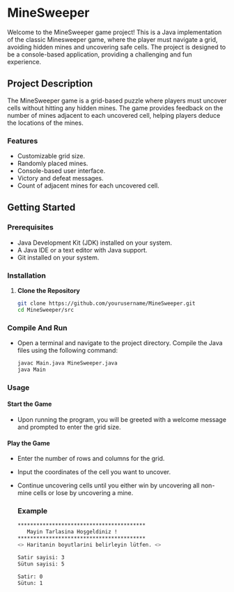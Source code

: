 # MineSweeper

Welcome to the MineSweeper game project! This is a Java implementation of the classic Minesweeper game, 
where the player must navigate a grid, avoiding hidden mines and uncovering safe cells. 
The project is designed to be a console-based application, providing a challenging and fun experience.

## Project Description

The MineSweeper game is a grid-based puzzle where players must uncover cells without hitting any hidden mines. 
The game provides feedback on the number of mines adjacent to each uncovered cell, helping players deduce the locations of the mines.

### Features

- Customizable grid size.
- Randomly placed mines.
- Console-based user interface.
- Victory and defeat messages.
- Count of adjacent mines for each uncovered cell.

## Getting Started

### Prerequisites

- Java Development Kit (JDK) installed on your system.
- A Java IDE or a text editor with Java support.
- Git installed on your system.

### Installation

1. **Clone the Repository**

   ```bash
   git clone https://github.com/yourusername/MineSweeper.git
   cd MineSweeper/src
   
### Compile And Run
- Open a terminal and navigate to the project directory. Compile the Java files using the following command:
  ```bash
  javac Main.java MineSweeper.java
  java Main
  
### Usage
#### Start the Game
- Upon running the program, you will be greeted with a welcome message and prompted to enter the grid size.

#### Play the Game
- Enter the number of rows and columns for the grid.
- Input the coordinates of the cell you want to uncover.
- Continue uncovering cells until you either win by uncovering all non-mine cells or lose by uncovering a mine.
  
  ### Example
  ```bash
  *****************************************
	 Mayin Tarlasina Hoşgeldiniz !
  *****************************************
  <> Haritanin boyutlarini belirleyin lütfen. <>

  Satir sayisi: 3
  Sütun sayisi: 5

  Satir: 0
  Sütun: 1








